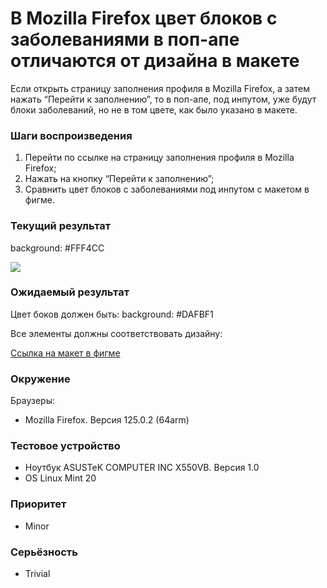 # В Mozilla Firefox цвет блоков с заболеваниями в поп-апе отличаются от дизайна в макете

Если открыть страницу заполнения профиля в Mozilla Firefox, а затем нажать “Перейти к заполнению”, то в поп-апе, под инпутом, уже будут блоки заболеваний, но не в том цвете, как было указано в макете.

### Шаги воспроизведения

1. Перейти по ссылке на страницу заполнения профиля в Mozilla Firefox;
2. Нажать на кнопку “Перейти к заполнению”;
3. Сравнить цвет блоков с заболеваниями под инпутом с макетом в фигме.

### Текущий результат

background: #FFF4CC

![](https://lh7-us.googleusercontent.com/docsz/AD_4nXdkjqOJs7_QTa5mZOOZ1Wqlry1fkrgDRhESQ6qseyg6eYjbrIFoYU_kf6SiPmefIQ9sT5n_mx-V-Za2s3m6gmFkGIle_hQAxN5sEZovNgVRBFVXWTG50BnMDpYB6yXvwXKbwweRQklsKrsvJno6uJFePlN7?key=5ytuHKrfK1-JVL42-3el-Q)

### Ожидаемый результат

Цвет боков должен быть: background: #DAFBF1

Все элементы должны соответствовать дизайну:

[Ссылка на макет в фигме](https://www.figma.com/design/Y4bDSYRs6RcQOUstBjgzlH/%D0%9D%D0%B0%D0%9F%D0%BE%D0%BF%D1%80%D0%B0%D0%B2%D0%BA%D1%83---%D1%82%D0%B5%D1%81%D1%82%D0%BE%D0%B2%D0%BE%D0%B5-%D0%B7%D0%B0%D0%B4%D0%B0%D0%BD%D0%B8%D0%B5-%D0%B4%D0%BB%D1%8F-%D0%B2%D0%B5%D1%80%D1%81%D1%82%D0%B0%D0%BB%D1%8C%D1%89%D0%B8%D0%BA%D0%B0?node-id=0-1&viewport=509%252C302%252C)

### Окружение

Браузеры:

- Mozilla Firefox. Версия 125.0.2 (64arm)

### Тестовое устройство

- Ноутбук ASUSTeK COMPUTER INC X550VB. Версия 1.0
- OS Linux Mint 20

### Приоритет

- Minor

### Серьёзность

- Trivial

